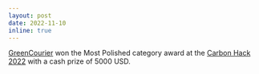 ```yaml
---
layout: post
date: 2022-11-10
inline: true
---
```

<a href="https://youtu.be/f38QPhoK6lQ">GreenCourier</a> won the Most Polished category award at the <a href="https://taikai.network/gsf/hackathons/carbonhack22/overview">Carbon Hack 2022</a> with a cash prize of 5000 USD.